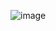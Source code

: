 ![image](https://github.com/ximenavm7/3D-cube-rotation/assets/122324007/4b06c7dc-dddb-4c41-a286-e4bb3fd3b8b3)
